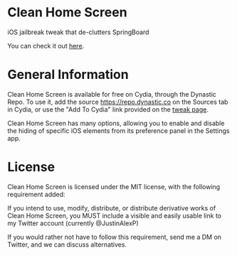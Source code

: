 # Clean Home Screen
iOS jailbreak tweak that de-clutters SpringBoard

You can check it out [here](https://repo.dynastic.co/package/xyz.royalapps.cleanhomescreen).

# General Information
Clean Home Screen is available for free on Cydia, through the Dynastic Repo. To use it, add the source https://repo.dynastic.co on the Sources tab in Cydia, or use the "Add To Cydia" link provided on the [tweak page](https://repo.dynastic.co/package/xyz.royalapps.cleanhomescreen).

Clean Home Screen has many options, allowing you to enable and disable the hiding of specific iOS elements from its preference 
panel in the Settings app.

# License
Clean Home Screen is licensed under the MIT license, with the following requirement added:

If you intend to use, modify, distribute, or distribute derivative works of Clean Home Screen, you MUST include a visible and 
easily usable link to my Twitter account (currently @JustinAlexP)

If you would rather not have to follow this requirement, send me a DM on Twitter, and we can discuss alternatives.
